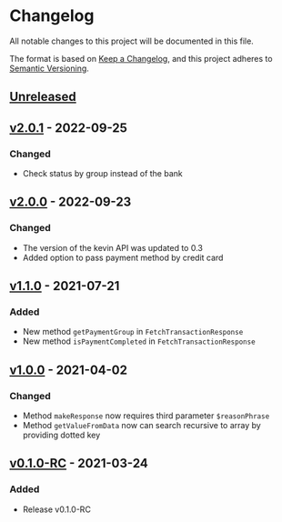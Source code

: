 # Changelog
All notable changes to this project will be documented in this file.

The format is based on [Keep a Changelog](https://keepachangelog.com/en/1.0.0/),
and this project adheres to [Semantic Versioning](https://semver.org/spec/v2.0.0.html).

## [Unreleased]

## [v2.0.1] - 2022-09-25
### Changed
- Check status by group instead of the bank

## [v2.0.0] - 2022-09-23
### Changed
- The version of the kevin API was updated to 0.3
- Added option to pass payment method by credit card

## [v1.1.0] - 2021-07-21
### Added
- New method `getPaymentGroup` in `FetchTransactionResponse`
- New method `isPaymentCompleted` in `FetchTransactionResponse`

## [v1.0.0] - 2021-04-02
### Changed
- Method `makeResponse` now requires third parameter `$reasonPhrase`
- Method `getValueFromData` now can search recursive to array by providing dotted key

## [v0.1.0-RC] - 2021-03-24
### Added
- Release v0.1.0-RC

[Unreleased]: https://github.com/DeH4eG/omnipay-kevin/compare/v2.0.1...HEAD
[v2.0.1]: https://github.com/DeH4eG/omnipay-kevin/releases/tag/v2.0.1
[v2.0.0]: https://github.com/DeH4eG/omnipay-kevin/releases/tag/v2.0.0
[v1.1.0]: https://github.com/DeH4eG/omnipay-kevin/releases/tag/v1.1.0
[v1.0.0]: https://github.com/DeH4eG/omnipay-kevin/releases/tag/v1.0.0
[v0.1.0-RC]: https://github.com/DeH4eG/omnipay-kevin/releases/tag/v0.1.0-RC
